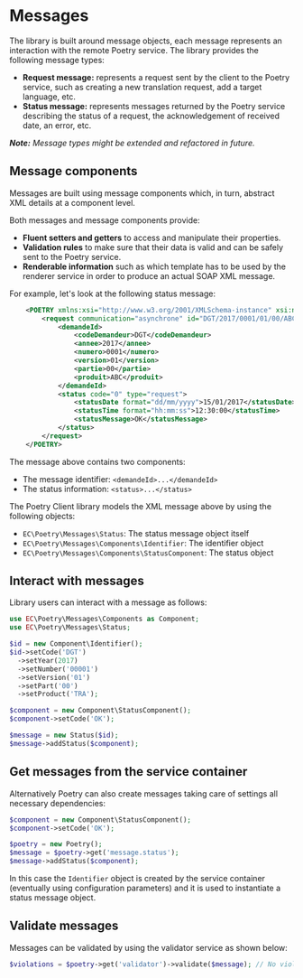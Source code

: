 # Messages

The library is built around message objects, each message represents an interaction with the remote Poetry service.
The library provides the following message types:

- **Request message:** represents a request sent by the client to the Poetry service, such as creating a new translation
  request, add a target language, etc. 
- **Status message:** represents messages returned by the Poetry service describing the status of a request, the
  acknowledgement of received date, an error, etc.

_**Note:** Message types might be extended and refactored in future._

## Message components

Messages are built using message components which, in turn, abstract XML details at a component level.

Both messages and message components provide:

- **Fluent setters and getters** to access and manipulate their properties.
- **Validation rules** to make sure that their data is valid and can be safely sent to the Poetry service.
- **Renderable information** such as which template has to be used by the renderer service in order to produce an actual
  SOAP XML message.

For example, let's look at the following status message:

```xml
    <POETRY xmlns:xsi="http://www.w3.org/2001/XMLSchema-instance" xsi:noNamespaceSchemaLocation="">
        <request communication="asynchrone" id="DGT/2017/0001/01/00/ABC" type="status">
            <demandeId>
                <codeDemandeur>DGT</codeDemandeur>
                <annee>2017</annee>
                <numero>0001</numero>
                <version>01</version>
                <partie>00</partie>
                <produit>ABC</produit>
            </demandeId>
            <status code="0" type="request">
                <statusDate format="dd/mm/yyyy">15/01/2017</statusDate>
                <statusTime format="hh:mm:ss">12:30:00</statusTime>
                <statusMessage>OK</statusMessage>
            </status>
        </request>
    </POETRY>
```

The message above contains two components:

- The message identifier: `<demandeId>...</demandeId>`
- The status information: `<status>...</status>`

The Poetry Client library models the XML message above by using the following objects:

- `EC\Poetry\Messages\Status`: The status message object itself
- `EC\Poetry\Messages\Components\Identifier`: The identifier object
- `EC\Poetry\Messages\Components\StatusComponent`: The status object

## Interact with messages

Library users can interact with a message as follows:

```php
use EC\Poetry\Messages\Components as Component;
use EC\Poetry\Messages\Status;

$id = new Component\Identifier();
$id->setCode('DGT')
  ->setYear(2017)
  ->setNumber('00001')
  ->setVersion('01')
  ->setPart('00')
  ->setProduct('TRA');

$component = new Component\StatusComponent();
$component->setCode('OK');

$message = new Status($id);
$message->addStatus($component);
```

## Get messages from the service container

Alternatively Poetry can also create messages taking care of settings all necessary dependencies:

```php
$component = new Component\StatusComponent();
$component->setCode('OK');

$poetry = new Poetry();
$message = $poetry->get('message.status');
$message->addStatus($component);
```

In this case the `Identifier` object is created by the service container (eventually using configuration parameters)
and it is used to instantiate a status message object.

## Validate messages

Messages can be validated by using the validator service as shown below:

```php
$violations = $poetry->get('validator')->validate($message); // No violations.
```

